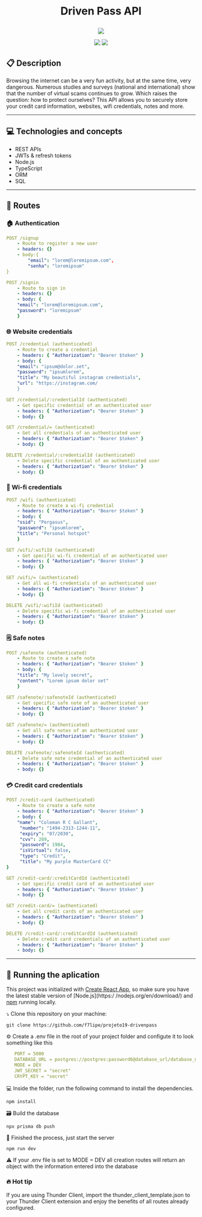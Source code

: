 # <p align = "center"> Driven Pass API </p>

<p align="center">
   <img src="https://help.apple.com/assets/615642ECF3D4C61D4B04CB81/615642EEF3D4C61D4B04CB88/pt_BR/89cb0ce060eea823d93714c287a7c268.png"/>
</p>

<p align = "center">
   <img src="https://img.shields.io/badge/author-FILIPE_CORREIA-4dae71?style=flat-square" />
   <img src="https://img.shields.io/github/languages/count/f7lipe/projeto19-drivenpass?color=4dae71&style=flat-square" />
</p>


##  :clipboard: Description

Browsing the internet can be a very fun activity, but at the same time, very dangerous. Numerous studies and surveys (national and international) show that the number of virtual scams continues to grow. Which raises the question: how to protect ourselves? This API allows you to securely store your credit card information, websites, wifi credentials, notes and more.

***

## :computer:	 Technologies and concepts 

- REST APIs
- JWTs & refresh tokens
- Node.js
- TypeScript
- ORM 
- SQL

***

## :rocket: Routes
### 🏠 Authentication 
```yml
POST /signup
    - Route to register a new user
    - headers: {}
    - body:{
        "email": "lorem@loremipsum.com",
        "senha": "loremipsum"
}
```
    
```yml 
POST /signin
    - Route to sign in 
    - headers: {}
    - body: {
    "email": "lorem@loremipsum.com",
    "password": "loremipsum"
    }
```
### 🌐 Website credentials 
```yml 
POST /credential (authenticated)
    - Route to create a credential
    - headers: { "Authorization": "Bearer $token" }
    - body: {
    "email": "ipsum@dolor.set",
    "password": "ipsumlorem",
    "title": "My beautiful instagram credentials",
    "url": "https://instagram.com/
    }
```
```yml 
GET /credential/:credentialId (authenticated)
    - Get specific credential of an authenticated user
    - headers: { "Authorization": "Bearer $token" }
    - body: {}
```    
```yml 
GET /credential/= (authenticated)
    - Get all credentials of an authenticated user
    - headers: { "Authorization": "Bearer $token" }
    - body: {}
```

```yml
DELETE /credential/:credentialId (authenticated)
    - Delete specific credential of an authenticated user
    - headers: { "Authorization": "Bearer $token" }
    - body: {}
``` 

### 📶  Wi-fi credentials 
```yml 
POST /wifi (authenticated)
    - Route to create a wi-fi credential
    - headers: { "Authorization": "Bearer $token" }
    - body: {
    "ssid": "Pergasus",
    "password": "ipsumlorem",
    "title": "Personal hotspot"
    }
```
```yml 
GET /wifi/:wifiId (authenticated)
    - Get specific wi-fi credential of an authenticated user
    - headers: { "Authorization": "Bearer $token" }
    - body: {}
```    
```yml 
GET /wifi/= (authenticated)
    - Get all wi-fi credentials of an authenticated user
    - headers: { "Authorization": "Bearer $token" }
    - body: {}
```

```yml
DELETE /wifi/:wifiId (authenticated)
    - Delete specific wi-fi credential of an authenticated user
    - headers: { "Authorization": "Bearer $token" }
    - body: {}
``` 

### 🗒️  Safe notes 
```yml 
POST /safenote (authenticated)
    - Route to create a safe note
    - headers: { "Authorization": "Bearer $token" }
    - body: {
    "title": "My lovely secret",
    "content": "Lorem ipsum dolor set"
    }
```
```yml 
GET /safenote/:safenoteId (authenticated)
    - Get specific safe note of an authenticated user
    - headers: { "Authorization": "Bearer $token" }
    - body: {}
```    
```yml 
GET /safenote/= (authenticated)
    - Get all safe notes of an authenticated user
    - headers: { "Authorization": "Bearer $token" }
    - body: {}
```

```yml
DELETE /safenote/:safenoteId (authenticated)
    - Delete safe note credential of an authenticated user
    - headers: { "Authorization": "Bearer $token" }
    - body: {}
``` 

### 💳  Credit card credentials 
```yml 
POST /credit-card (authenticated)
    - Route to create a safe note
    - headers: { "Authorization": "Bearer $token" }
    - body: {
    "name": "Coleman R C Gallant",
     "number": "1494-2313-1244-11",
     "expiry": "07/2030",
     "cvv": 289,
     "password": 1984,
     "isVirtual": false,
     "type": "Credit",
     "title": "My purple MasterCard CC"
}
```
```yml 
GET /credit-card/:creditCardId (authenticated)
    - Get specific credit card of an authenticated user
    - headers: { "Authorization": "Bearer $token" }
    - body: {}
```    
```yml 
GET /credit-card/= (authenticated)
    - Get all credit cards of an authenticated user
    - headers: { "Authorization": "Bearer $token" }
    - body: {}
```

```yml
DELETE /credit-card/:creditCardId (authenticated)
    - Delete credit card credentials of an authenticated user
    - headers: { "Authorization": "Bearer $token" }
    - body: {}
``` 

***

## 🏁 Running the aplication 

This project was initialized with [Create React App](https://github.com/facebook/create-react-app), so make sure you have the latest stable version of [Node.js](https:/ /nodejs.org/en/download/) and [npm](https://www.npmjs.com/) running locally.

⤵️ Clone this repository on your machine:

```
git clone https://github.com/f7lipe/projeto19-drivenpass
```

⚙️ Create a .env file in the root of your project folder and configute it to look something like this
```yml
   PORT = 5000
   DATABASE_URL = postgres://postgres:password6@database_url/database_name
   MODE = DEV
   JWT_SECRET = "secret"
   CRYPT_KEY = "secret"
``` 


💻 Inside the folder, run the following command to install the dependencies.

```
npm install
```

🗃️ Build the database

```
npx prisma db push
```

🏁 Finished the process, just start the server
```
npm run dev
```

⚠️ If your .env file is set to MODE = DEV all creation routes will return an object with the information entered into the database


### 🔥 Hot tip 
If you are using Thunder Client, import the thunder_client_template.json to your Thunder Client extension and enjoy the benefits of all routes already configured.

